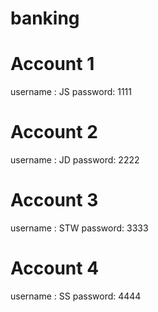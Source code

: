 # banking
# Account 1
username : JS
password: 1111 
# Account 2
username : JD
password: 2222 
# Account 3
username : STW
password: 3333 
# Account 4
username : SS
password: 4444 

